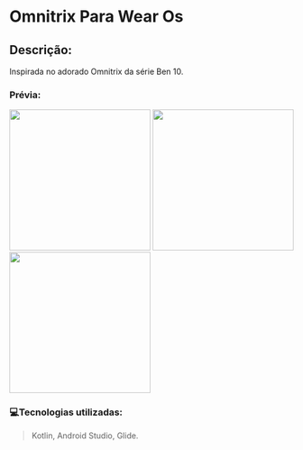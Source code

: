 # Omnitrix Para Wear Os 
## Descrição:
Inspirada no adorado Omnitrix da série Ben 10.


### Prévia: 
<div>
  <img src="https://github.com/Fells778/Omnitrix/assets/96696142/b0411ca4-7d28-4fef-a568-6c139cd848ad" width="250px"/>
  <img src="https://github.com/Fells778/Omnitrix/assets/96696142/e27888e4-fb56-467f-a5ce-e7e13638316a" width="250px"/>
  <img src="https://github.com/Fells778/Omnitrix/assets/96696142/78d97524-30ef-4dbf-83fa-9fcd00c1aab5" width="250px"/>
</div>


### 💻Tecnologias utilizadas:
> Kotlin, Android Studio, Glide.
